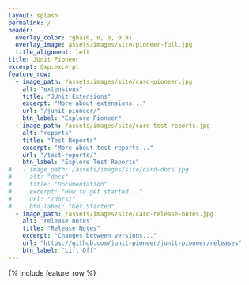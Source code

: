 ```yaml
---
layout: splash
permalink: /
header:
  overlay_color: rgba(0, 0, 0, 0.9)
  overlay_image: assets/images/site/pioneer-full.jpg
  title_alignment: left
title: JUnit Pioneer
excerpt: @xp:excerpt
feature_row:
  - image_path: /assets/images/site/card-pioneer.jpg
    alt: "extensions"
    title: "JUnit Extensions"
    excerpt: "More about extensions..."
    url: "/junit-pioneer/"
    btn_label: "Explore Pioneer"
  - image_path: /assets/images/site/card-test-reports.jpg
    alt: "reports"
    title: "Test Reports"
    excerpt: "More about test reports..."
    url: "/test-reports/"
    btn_label: "Explore Test Reports"
#   - image_path: /assets/images/site/card-docs.jpg
#     alt: "docs"
#     title: "Documentation"
#     excerpt: "How to get started..."
#     url: "/docs/"
#     btn_label: "Get Started"
  - image_path: /assets/images/site/card-release-notes.jpg
    alt: "release notes"
    title: "Release Notes"
    excerpt: "Changes between versions..."
    url: "https://github.com/junit-pioneer/junit-pioneer/releases"
    btn_label: "Lift Off"
---
```


{% include feature_row %}
